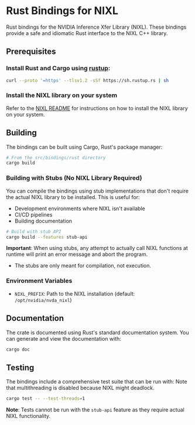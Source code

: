 # Rust Bindings for NIXL

Rust bindings for the NVIDIA Inference Xfer Library (NIXL). These bindings provide a safe and idiomatic Rust interface to the NIXL C++ library.

## Prerequisites

### Install Rust and Cargo using [rustup](https://rustup.rs/):

```bash
curl --proto '=https' --tlsv1.2 -sSf https://sh.rustup.rs | sh
```

### Install the NIXL library on your system

Refer to the [NIXL README](https://github.com/ai-dynamo/nixl/blob/main/README.md) for instructions on how to install the NIXL library on your system.



## Building

The bindings can be built using Cargo, Rust's package manager:

```bash
# From the src/bindings/rust directory
cargo build
```

### Building with Stubs (No NIXL Library Required)

You can compile the bindings using stub implementations that don't require the actual NIXL library to be installed. This is useful for:
- Development environments where NIXL isn't available
- CI/CD pipelines
- Building documentation

```bash
# Build with stub API
cargo build --features stub-api
```

**Important**: When using stubs, any attempt to actually call NIXL functions at runtime will print an error message and abort the program.
- The stubs are only meant for compilation, not execution.

### Environment Variables

- `NIXL_PREFIX`: Path to the NIXL installation (default: `/opt/nvidia/nvda_nixl`)

## Documentation

The crate is documented using Rust's standard documentation system. You can generate and view the documentation with:

```bash
cargo doc
```


## Testing

The bindings include a comprehensive test suite that can be run with:
Note that multithreading is disabled because NIXL might deadlock.

```bash
cargo test -- --test-threads=1
```

**Note**: Tests cannot be run with the `stub-api` feature as they require actual NIXL functionality.